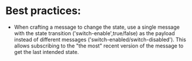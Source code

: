 # Best practices:

* When crafting a message to change the state, use a single message with the state transition ('switch-enable',true/false) as the payload instead of different messages ('switch-enabled/switch-disabled').
This allows subscribing to the "the most" recent version of the message to get the last intended state. 